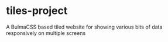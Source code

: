 # tiles-project
A BulmaCSS based tiled website for showing various bits of data responsively on multiple screens
